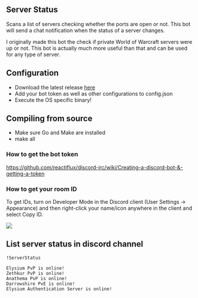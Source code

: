 ## Server Status

Scans a list of servers checking whether the ports are open or not.
This bot will send a chat notification when the status of a server changes.

I originally made this bot the check if private World of Warcraft servers were up or not.
This bot is actually much more useful than that and can be used for any type of server.

## Configuration

- Download the latest release [here](https://github.com/mgerb/ServerStatus/releases)
- Add your bot token as well as other configurations to config.json
- Execute the OS specific binary!

## Compiling from source

- Make sure Go and Make are installed
- make all

### How to get the bot token
https://github.com/reactiflux/discord-irc/wiki/Creating-a-discord-bot-&-getting-a-token

### How to get your room ID

To get IDs, turn on Developer Mode in the Discord client (User Settings -> Appearance) and then right-click your name/icon anywhere in the client and select Copy ID.

<img src="https://camo.githubusercontent.com/9f759ec8b45a6e9dd2242bc64c82897c74f84a25/687474703a2f2f692e696d6775722e636f6d2f47684b70424d512e676966"/>

## List server status in discord channel

`!ServerStatus`

```
Elysium PvP is online!
Zethkur PvP is online!
Anathema PvP is online!
Darrowshire PvE is online!
Elysium Authentication Server is online!
```
